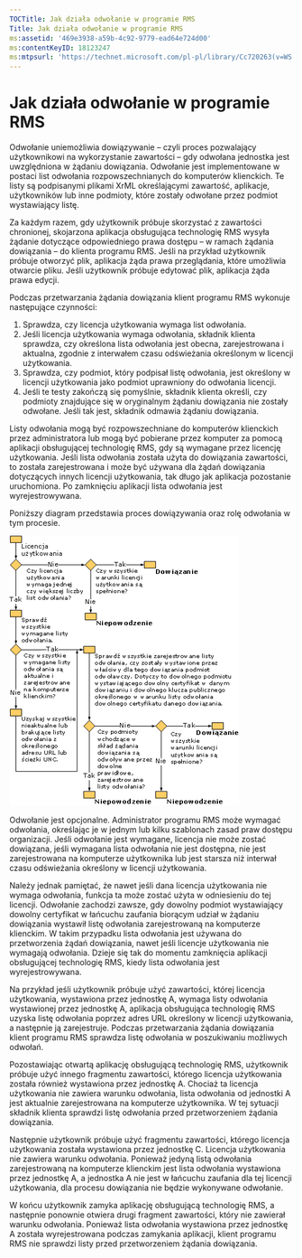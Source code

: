 ```yaml
---
TOCTitle: Jak działa odwołanie w programie RMS
Title: Jak działa odwołanie w programie RMS
ms:assetid: '469e3938-a59b-4c92-9779-ead64e724d00'
ms:contentKeyID: 18123247
ms:mtpsurl: 'https://technet.microsoft.com/pl-pl/library/Cc720263(v=WS.10)'
---
```


Jak działa odwołanie w programie RMS
====================================

Odwołanie uniemożliwia dowiązywanie – czyli proces pozwalający użytkownikowi na wykorzystanie zawartości – gdy odwołana jednostka jest uwzględniona w żądaniu dowiązania. Odwołanie jest implementowane w postaci list odwołania rozpowszechnianych do komputerów klienckich. Te listy są podpisanymi plikami XrML określającymi zawartość, aplikacje, użytkowników lub inne podmioty, które zostały odwołane przez podmiot wystawiający listę.

Za każdym razem, gdy użytkownik próbuje skorzystać z zawartości chronionej, skojarzona aplikacja obsługująca technologię RMS wysyła żądanie dotyczące odpowiedniego prawa dostępu – w ramach żądania dowiązania – do klienta programu RMS. Jeśli na przykład użytkownik próbuje otworzyć plik, aplikacja żąda prawa przeglądania, które umożliwia otwarcie pliku. Jeśli użytkownik próbuje edytować plik, aplikacja żąda prawa edycji.

Podczas przetwarzania żądania dowiązania klient programu RMS wykonuje następujące czynności:

1.  Sprawdza, czy licencja użytkowania wymaga list odwołania.
2.  Jeśli licencja użytkowania wymaga odwołania, składnik klienta sprawdza, czy określona lista odwołania jest obecna, zarejestrowana i aktualna, zgodnie z interwałem czasu odświeżania określonym w licencji użytkowania.
3.  Sprawdza, czy podmiot, który podpisał listę odwołania, jest określony w licencji użytkowania jako podmiot uprawniony do odwołania licencji.
4.  Jeśli te testy zakończą się pomyślnie, składnik klienta określi, czy podmioty znajdujące się w oryginalnym żądaniu dowiązania nie zostały odwołane. Jeśli tak jest, składnik odmawia żądaniu dowiązania.

Listy odwołania mogą być rozpowszechniane do komputerów klienckich przez administratora lub mogą być pobierane przez komputer za pomocą aplikacji obsługującej technologię RMS, gdy są wymagane przez licencję użytkowania. Jeśli lista odwołania została użyta do dowiązania zawartości, to została zarejestrowana i może być używana dla żądań dowiązania dotyczących innych licencji użytkowania, tak długo jak aplikacja pozostanie uruchomiona. Po zamknięciu aplikacji lista odwołania jest wyrejestrowywana.

Poniższy diagram przedstawia proces dowiązywania oraz rolę odwołania w tym procesie.

![](images/Cc720263.81aa2d70-d261-49ad-b446-96a2eddba1a5(WS.10).gif)

Odwołanie jest opcjonalne. Administrator programu RMS może wymagać odwołania, określając je w jednym lub kilku szablonach zasad praw dostępu organizacji. Jeśli odwołanie jest wymagane, licencja nie może zostać dowiązana, jeśli wymagana lista odwołania nie jest dostępna, nie jest zarejestrowana na komputerze użytkownika lub jest starsza niż interwał czasu odświeżania określony w licencji użytkowania.

Należy jednak pamiętać, że nawet jeśli dana licencja użytkowania nie wymaga odwołania, funkcja ta może zostać użyta w odniesieniu do tej licencji. Odwołanie zachodzi zawsze, gdy dowolny podmiot wystawiający dowolny certyfikat w łańcuchu zaufania biorącym udział w żądaniu dowiązania wystawił listę odwołania zarejestrowaną na komputerze klienckim. W takim przypadku lista odwołania jest używana do przetworzenia żądań dowiązania, nawet jeśli licencje użytkowania nie wymagają odwołania. Dzieje się tak do momentu zamknięcia aplikacji obsługującej technologię RMS, kiedy lista odwołania jest wyrejestrowywana.

Na przykład jeśli użytkownik próbuje użyć zawartości, której licencja użytkowania, wystawiona przez jednostkę A, wymaga listy odwołania wystawionej przez jednostkę A, aplikacja obsługująca technologię RMS uzyska listę odwołania poprzez adres URL określony w licencji użytkowania, a następnie ją zarejestruje. Podczas przetwarzania żądania dowiązania klient programu RMS sprawdza listę odwołania w poszukiwaniu możliwych odwołań.

Pozostawiając otwartą aplikację obsługującą technologię RMS, użytkownik próbuje użyć innego fragmentu zawartości, którego licencja użytkowania została również wystawiona przez jednostkę A. Chociaż ta licencja użytkowania nie zawiera warunku odwołania, lista odwołania od jednostki A jest aktualnie zarejestrowana na komputerze użytkownika. W tej sytuacji składnik klienta sprawdzi listę odwołania przed przetworzeniem żądania dowiązania.

Następnie użytkownik próbuje użyć fragmentu zawartości, którego licencja użytkowania została wystawiona przez jednostkę C. Licencja użytkowania nie zawiera warunku odwołania. Ponieważ jedyną listą odwołania zarejestrowaną na komputerze klienckim jest lista odwołania wystawiona przez jednostkę A, a jednostka A nie jest w łańcuchu zaufania dla tej licencji użytkowania, dla procesu dowiązania nie będzie wykonywane odwołanie.

W końcu użytkownik zamyka aplikację obsługującą technologię RMS, a następnie ponownie otwiera drugi fragment zawartości, który nie zawierał warunku odwołania. Ponieważ lista odwołania wystawiona przez jednostkę A została wyrejestrowana podczas zamykania aplikacji, klient programu RMS nie sprawdzi listy przed przetworzeniem żądania dowiązania.
